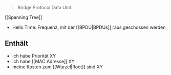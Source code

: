 > Bridge Protocol Data Unit

[[Spanning Tree]]
- Hello Time: Frequenz, mit der [[BPDU|BPDUs]] raus geschossen werden

## Enthält
- ich habe Priorität XY
- ich habe [[MAC Adresse]] XY
- meine Kosten zum [[Wurzel|Root]] sind XY